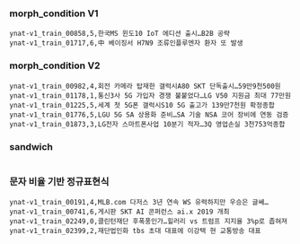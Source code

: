 ### morph_condition V1
```
ynat-v1_train_00858,5,한국MS 윈도10 IoT 에디션 출시…B2B 공략
ynat-v1_train_01717,6,中 베이징서 H7N9 조류인플루엔자 환자 또 발생
```

### morph_condition V2
```
ynat-v1_train_00982,4,회전 카메라 탑재한 갤럭시A80 SKT 단독출시…59만9천500원
ynat-v1_train_01178,1,통신3사 5G 가입자 경쟁 불붙었다…LG V50 지원금 최대 77만원
ynat-v1_train_01225,5,세계 첫 5G폰 갤럭시S10 5G 출고가 139만7천원 확정종합
ynat-v1_train_01776,5,LGU 5G SA 상용화 준비…SA 기술 NSA 코어 장비에 연동 검증
ynat-v1_train_01873,3,LG전자 스마트폰사업 10분기 적자…3Q 영업손실 3천753억종합
```

### sandwich
```
```

### 문자 비율 기반 정규표현식
```
ynat-v1_train_00191,4,MLB.com 다저스 3년 연속 WS 유력하지만 우승은 글쎄…
ynat-v1_train_00741,6,게시판 SKT AI 콘퍼런스 ai.x 2019 개최
ynat-v1_train_02249,0,클린턴재단 후폭풍인가…힐러리 vs 트럼프 지지율 3%p로 좁혀져
ynat-v1_train_02399,2,재단법인화 tbs 초대 대표에 이강택 현 교통방송 대표
```